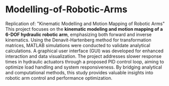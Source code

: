 # Modelling-of-Robotic-Arms
Replication of: "Kinematic Modelling and Motion Mapping of Robotic Arms"
This project focuses on the **kinematic modeling and motion mapping of a 6-DOF hydraulic robotic arm**, emphasizing both forward and inverse kinematics. Using the Denavit-Hartenberg method for transformation matrices, MATLAB simulations were conducted to validate analytical calculations. A graphical user interface (GUI) was developed for enhanced interaction and data visualization. The project addresses slower response times in hydraulic actuators through a proposed PID control loop, aiming to optimize load handling and system responsiveness. By bridging analytical and computational methods, this study provides valuable insights into robotic arm control and performance optimization.
